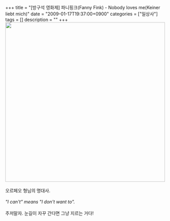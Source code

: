 +++
title = "[방구석 영화제] 파니핑크(Fanny Fink) - Nobody loves me(Keiner liebt mich)"
date = "2009-01-17T19:37:00+0900"
categories = ["일상사"]
tags = []
description = ""
+++
<span class="copyright_entry" style="display:block;" title="[방구석 영화제] 파니핑크(Fanny Fink) - Nobody loves me(Keiner liebt mich)@@**@@http://shed.egloos.com/1861235"></span>
<img src="/attachment/1861235_1.jpg" width="500">
<br>
<br>오르페오 형님의 명대사.
<br>
<br style="font-style: italic;">
<span style="font-style: italic;">"I can't" means "I don't want to".</span>
<br>
<br>주저말자. 눈길이 자꾸 간다면 그냥 지르는 거다!
<br> 
<!--
       <rdf:RDF xmlns:rdf="http://www.w3.org/1999/02/22-rdf-syntax-ns#"
		    xmlns:dc="http://purl.org/dc/elements/1.1/"
		    xmlns:trackback="http://madskills.com/public/xml/rss/module/trackback/">
       <rdf:Description
	        rdf:about="http://shed.egloos.com/1861235"
	        dc:identifier="http://shed.egloos.com/1861235"
	        dc:title="[방구석 영화제] 파니핑크(Fanny Fink) - Nobody loves me(Keiner liebt mich)"
	        trackback:ping="http://shed.egloos.com/tb/1861235"/>
       </rdf:RDF>
       -->

<ul></ul>